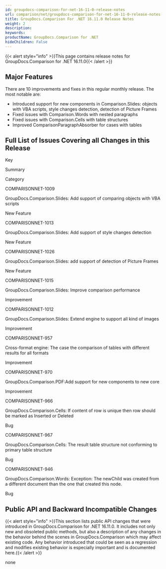 ```yaml
---
id: groupdocs-comparison-for-net-16-11-0-release-notes
url: comparison/net/groupdocs-comparison-for-net-16-11-0-release-notes
title: GroupDocs.Comparison For .NET 16.11.0 Release Notes
weight: 2
description: 
keywords: 
productName: GroupDocs.Comparison for .NET
hideChildren: False
---
```

{{< alert style="info" >}}This page contains release notes for GroupDocs.Comparison for .NET 16.11.0{{< /alert >}}

## Major Features

There are 10 improvements and fixes in this regular monthly release. The most notable are:

*   Introduced support for new components in Comparison.Slides: objects with VBA scripts, style changes detection, detection of Picture Frames
*   Fixed issues with Comparison.Words with nested paragraphs
*   Fixed issues with Comparison.Cells with table structures
*   Improved ComparisonParagraphAbsorber for cases with tables

## Full List of Issues Covering all Changes in this Release

Key

Summary

Category

COMPARISONNET-1009

GroupDocs.Comparison.Slides: Add support of comparing objects with VBA scripts

New Feature

COMPARISONNET-1013

GroupDocs.Comparison.Slides: Add support of style changes detection

New Feature

COMPARISONNET-1026

GroupDocs.Comparison.Slides: add support of detection of Picture Frames

New Feature

COMPARISONNET-1015

GroupDocs.Comparison.Slides: Improve comparison performance

Improvement

COMPARISONNET-1012

GroupDocs.Comparison.Slides: Extend engine to support all kind of images

Improvement

COMPARISONNET-957

Cross-format engine: The case the comparison of tables with different results for all formats

Improvement

COMPARISONNET-970

GroupDocs.Comparison.PDF:Add support for new components to new core

Improvement

COMPARISONNET-966

GroupDocs.Comparison.Cells: If content of row is unique then row should be marked as Inserted or Deleted

Bug

COMPARISONNET-967

GroupDocs.Comparison.Cells: The result table structure not conforming to primary table structure

Bug

COMPARISONNET-946

GroupDocs.Comparison.Words: Exception: The newChild was created from a different document than the one that created this node.

Bug

  

## Public API and Backward Incompatible Changes

{{< alert style="info" >}}This section lists public API changes that were introduced in GroupDocs.Comparison for .NET 16.11.0. It includes not only new and obsoleted public methods, but also a description of any changes in the behavior behind the scenes in GroupDocs.Comparison which may affect existing code. Any behavior introduced that could be seen as a regression and modifies existing behavior is especially important and is documented here.{{< /alert >}}

none
